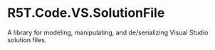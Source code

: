 # R5T.Code.VS.SolutionFile
A library for modeling, manipulating, and de/serializing Visual Studio solution files.
